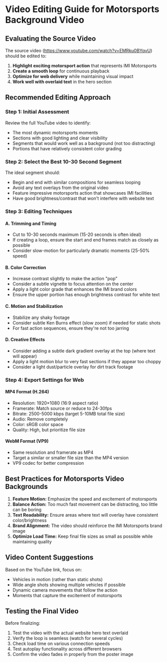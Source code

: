 # Video Editing Guide for Motorsports Background Video

## Evaluating the Source Video

The source video (https://www.youtube.com/watch?v=EMRku0BYqvU) should be edited to:

1. **Highlight exciting motorsport action** that represents IMI Motorsports
2. **Create a smooth loop** for continuous playback
3. **Optimize for web delivery** while maintaining visual impact
4. **Work well with overlaid text** in the hero section

## Recommended Editing Approach

### Step 1: Initial Assessment
Review the full YouTube video to identify:
- The most dynamic motorsports moments
- Sections with good lighting and clear visibility
- Segments that would work well as a background (not too distracting)
- Portions that have relatively consistent color grading

### Step 2: Select the Best 10-30 Second Segment
The ideal segment should:
- Begin and end with similar compositions for seamless looping
- Avoid any text overlays from the original video
- Feature impressive motorsports action that showcases IMI facilities
- Have good brightness/contrast that won't interfere with website text

### Step 3: Editing Techniques

#### A. Trimming and Timing
- Cut to 10-30 seconds maximum (15-20 seconds is often ideal)
- If creating a loop, ensure the start and end frames match as closely as possible
- Consider slow-motion for particularly dramatic moments (25-50% speed)

#### B. Color Correction
- Increase contrast slightly to make the action "pop"
- Consider a subtle vignette to focus attention on the center
- Apply a light color grade that enhances the IMI brand colors
- Ensure the upper portion has enough brightness contrast for white text

#### C. Motion and Stabilization
- Stabilize any shaky footage
- Consider subtle Ken Burns effect (slow zoom) if needed for static shots
- For fast action sequences, ensure they're not too jarring

#### D. Creative Effects
- Consider adding a subtle dark gradient overlay at the top (where text will appear)
- Apply a light motion blur to very fast sections if they appear too choppy
- Consider a light dust/particle overlay for dirt track footage

### Step 4: Export Settings for Web

#### MP4 Format (H.264)
- Resolution: 1920×1080 (16:9 aspect ratio)
- Framerate: Match source or reduce to 24-30fps
- Bitrate: 2500-5000 kbps (target 5-10MB total file size)
- Audio: Remove completely
- Color: sRGB color space
- Quality: High, but prioritize file size

#### WebM Format (VP9)
- Same resolution and framerate as MP4
- Target a similar or smaller file size than the MP4 version
- VP9 codec for better compression

## Best Practices for Motorsports Video Backgrounds

1. **Feature Motion:** Emphasize the speed and excitement of motorsports
2. **Balance Action:** Too much fast movement can be distracting, too little can be boring
3. **Text Readability:** Ensure areas where text will overlay have consistent color/brightness
4. **Brand Alignment:** The video should reinforce the IMI Motorsports brand image
5. **Optimize Load Time:** Keep final file sizes as small as possible while maintaining quality

## Video Content Suggestions

Based on the YouTube link, focus on:
- Vehicles in motion (rather than static shots)
- Wide angle shots showing multiple vehicles if possible
- Dynamic camera movements that follow the action
- Moments that capture the excitement of motorsports

## Testing the Final Video

Before finalizing:
1. Test the video with the actual website hero text overlaid
2. Verify the loop is seamless (watch for several cycles)
3. Check load time on various connection speeds
4. Test autoplay functionality across different browsers
5. Confirm the video fades in properly from the poster image
